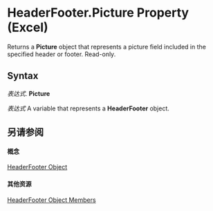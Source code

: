 
# HeaderFooter.Picture Property (Excel)

Returns a  **Picture** object that represents a picture field included in the specified header or footer. Read-only.


## Syntax

 _表达式_. **Picture**

 _表达式_ A variable that represents a **HeaderFooter** object.


## 另请参阅


#### 概念


[HeaderFooter Object](75c654df-d3f9-8448-8a7e-a0487ca0d1ab.md)
#### 其他资源


[HeaderFooter Object Members](http://msdn.microsoft.com/library/57017903-2dca-d712-ee2b-f8a2d037f3c2%28Office.15%29.aspx)